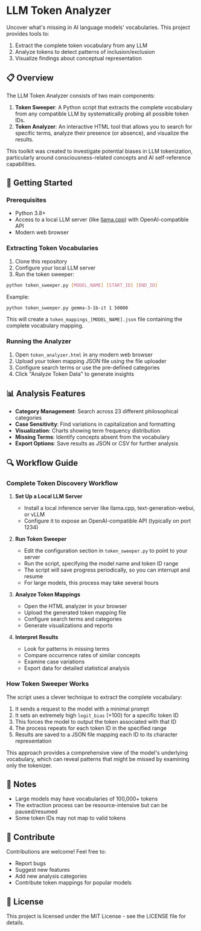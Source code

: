 # LLM Token Analyzer

Uncover what's missing in AI language models' vocabularies. This project provides tools to:
1. Extract the complete token vocabulary from any LLM
2. Analyze tokens to detect patterns of inclusion/exclusion
3. Visualize findings about conceptual representation

## 📋 Overview

The LLM Token Analyzer consists of two main components:

1. **Token Sweeper**: A Python script that extracts the complete vocabulary from any compatible LLM by systematically probing all possible token IDs.
2. **Token Analyzer**: An interactive HTML tool that allows you to search for specific terms, analyze their presence (or absence), and visualize the results.

This toolkit was created to investigate potential biases in LLM tokenization, particularly around consciousness-related concepts and AI self-reference capabilities.

## 🚀 Getting Started

### Prerequisites

- Python 3.8+
- Access to a local LLM server (like [llama.cpp](https://github.com/ggerganov/llama.cpp)) with OpenAI-compatible API
- Modern web browser

### Extracting Token Vocabularies

1. Clone this repository
2. Configure your local LLM server
3. Run the token sweeper:

```bash
python token_sweeper.py [MODEL_NAME] [START_ID] [END_ID]
```

Example:
```bash
python token_sweeper.py gemma-3-1b-it 1 50000
```

This will create a `token_mappings_[MODEL_NAME].json` file containing the complete vocabulary mapping.

### Running the Analyzer

1. Open `token_analyzer.html` in any modern web browser
2. Upload your token mapping JSON file using the file uploader
3. Configure search terms or use the pre-defined categories
4. Click "Analyze Token Data" to generate insights

## 📊 Analysis Features

- **Category Management**: Search across 23 different philosophical categories
- **Case Sensitivity**: Find variations in capitalization and formatting
- **Visualization**: Charts showing term frequency distribution
- **Missing Terms**: Identify concepts absent from the vocabulary
- **Export Options**: Save results as JSON or CSV for further analysis

## 🔍 Workflow Guide

### Complete Token Discovery Workflow

1. **Set Up a Local LLM Server**
   - Install a local inference server like llama.cpp, text-generation-webui, or vLLM
   - Configure it to expose an OpenAI-compatible API (typically on port 1234)

2. **Run Token Sweeper**
   - Edit the configuration section in `token_sweeper.py` to point to your server
   - Run the script, specifying the model name and token ID range
   - The script will save progress periodically, so you can interrupt and resume
   - For large models, this process may take several hours

3. **Analyze Token Mappings**
   - Open the HTML analyzer in your browser
   - Upload the generated token mapping file
   - Configure search terms and categories
   - Generate visualizations and reports

4. **Interpret Results**
   - Look for patterns in missing terms
   - Compare occurrence rates of similar concepts
   - Examine case variations
   - Export data for detailed statistical analysis

### How Token Sweeper Works

The script uses a clever technique to extract the complete vocabulary:

1. It sends a request to the model with a minimal prompt
2. It sets an extremely high `logit_bias` (+100) for a specific token ID
3. This forces the model to output the token associated with that ID
4. The process repeats for each token ID in the specified range
5. Results are saved to a JSON file mapping each ID to its character representation

This approach provides a comprehensive view of the model's underlying vocabulary, which can reveal patterns that might be missed by examining only the tokenizer.

## 📝 Notes

- Large models may have vocabularies of 100,000+ tokens
- The extraction process can be resource-intensive but can be paused/resumed
- Some token IDs may not map to valid tokens

## 📣 Contribute

Contributions are welcome! Feel free to:
- Report bugs
- Suggest new features
- Add new analysis categories
- Contribute token mappings for popular models

## 📜 License

This project is licensed under the MIT License - see the LICENSE file for details.
